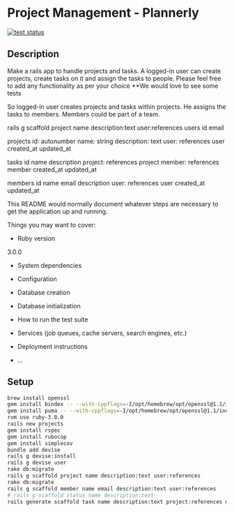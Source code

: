 # Project Management - Plannerly

<p>
   <a href="https://github.com/sasakocic/projects/actions"><img alt="test status" src="https://github.com/sasakocic/projects/workflows/build-test/badge.svg"></a>
</p>

## Description

Make a rails app to handle projects and tasks.
A logged-in user can create projects, create tasks on it and assign the tasks to people.
Please feel free to add any functionality as per your choice
**We would love to see some tests

So logged-in user creates projects and tasks within projects. He assigns the tasks to members.
Members could be part of a team.

rails g scaffold project name description:text user:references
users
    id
    email

projects
    id: autonumber
    name: string
    description: text
    user: references user
    created_at
    updated_at

tasks
    id
    name
    description
    project: references project
    member: references member
    created_at
    updated_at

members
    id
    name
    email
    description
    user: references user
    created_at
    updated_at

This README would normally document whatever steps are necessary to get the
application up and running.

Things you may want to cover:

* Ruby version

3.0.0

* System dependencies

* Configuration

* Database creation

* Database initialization

* How to run the test suite

* Services (job queues, cache servers, search engines, etc.)

* Deployment instructions

* ...

## Setup

```bash
brew install openssl
gem install bindex -- --with-cppflags=-I/opt/homebrew/opt/openssl@1.1/include
gem install puma -- --with-cppflags=-I/opt/homebrew/opt/openssl@1.1/include
rvm use ruby-3.0.0
rails new projects
gem install rspec
gem install rubocop
gem install simplecov
bundle add devise
rails g devise:install
rails g devise user
rake db:migrate
rails g scaffold project name description:text user:references
rake db:migrate
rails g scaffold member name email description:text user:references
# rails g scaffold status name description:text
rails generate scaffold task name description:text project:references member:references status
```